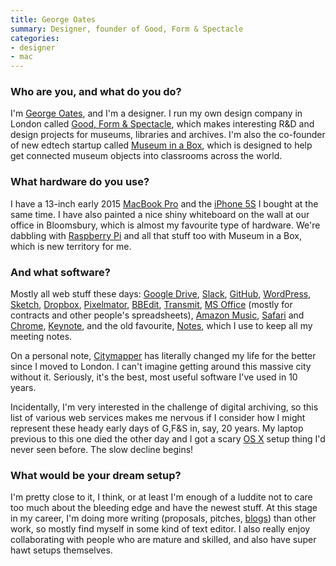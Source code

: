 ```yaml
---
title: George Oates
summary: Designer, founder of Good, Form & Spectacle
categories:
- designer
- mac
---
```


### Who are you, and what do you do?

I'm [George Oates](http://abitofgeorge.com/ "George's website."), and I'm a designer. I run my own design company in London called [Good, Form & Spectacle](http://goodformandspectacle.com/ "George's design firm in London."), which makes interesting R&D and design projects for museums, libraries and archives. I'm also the co-founder of new edtech startup called [Museum in a Box](https://museuminabox.org/ "A company rethinking the museum loan box."), which is designed to help get connected museum objects into classrooms across the world.

### What hardware do you use?

I have a 13-inch early 2015 [MacBook Pro][macbook-pro] and the [iPhone 5S][iphone-5s] I bought at the same time. I have also painted a nice shiny whiteboard on the wall at our office in Bloomsbury, which is almost my favourite type of hardware. We're dabbling with [Raspberry Pi][raspberry-pi] and all that stuff too with Museum in a Box, which is new territory for me.

### And what software?

Mostly all web stuff these days: [Google Drive][google-drive], [Slack][], [GitHub][], [WordPress][], [Sketch][], [Dropbox][], [Pixelmator][], [BBEdit][], [Transmit][], [MS Office][office] (mostly for contracts and other people's spreadsheets), [Amazon Music][amazon-cloud-player], [Safari][] and [Chrome][], [Keynote][], and the old favourite, [Notes][], which I use to keep all my meeting notes.

On a personal note, [Citymapper][citymapper-ios] has literally changed my life for the better since I moved to London. I can't imagine getting around this massive city without it. Seriously, it's the best, most useful software I've used in 10 years.

Incidentally, I'm very interested in the challenge of digital archiving, so this list of various web services makes me nervous if I consider how I might represent these heady early days of G,F&S in, say, 20 years. My laptop previous to this one died the other day and I got a scary [OS X][macos] setup thing I'd never seen before. The slow decline begins!

### What would be your dream setup?

I'm pretty close to it, I think, or at least I'm enough of a luddite not to care too much about the bleeding edge and have the newest stuff. At this stage in my career, I'm doing more writing (proposals, pitches, [blogs](https://goodformandspectacle.wordpress.com/ "The Good, Form & Spectacle weblog.")) than other work, so mostly find myself in some kind of text editor. I also really enjoy collaborating with people who are mature and skilled, and also have super hawt setups themselves.

[iphone-5s]: https://en.wikipedia.org/wiki/IPhone_5S "A smartphone."
[macbook-pro]: https://www.apple.com/macbook-pro/ "A laptop."
[raspberry-pi]: https://en.wikipedia.org/wiki/Raspberry_Pi "A single-board hackable computer."
[amazon-cloud-player]: https://www.amazon.com/b?ie=UTF8&node=2658409011 "A web-based music service."
[bbedit]: http://www.barebones.com/products/bbedit/ "A text editor for the Mac."
[chrome]: https://www.google.com/intl/en/chrome/browser/ "A WebKit-based browser, where each tab runs in its own thread."
[citymapper-ios]: https://itunes.apple.com/gb/app/citymapper-london-public-transport/id469463298 "A city transport app."
[dropbox]: https://www.dropbox.com/ "Online syncing and storage."
[github]: https://github.com/ "A Git code repository service."
[google-drive]: https://drive.google.com/ "A cloud storage service."
[keynote]: https://www.apple.com/keynote/ "Presentation software for the Mac."
[macos]: https://en.wikipedia.org/wiki/MacOS "An operating system for Mac hardware."
[notes]: https://en.wikipedia.org/wiki/Notes_(Apple) "A note-taking application included with Mac OS X."
[office]: https://products.office.com/en-us/home "An office productivity suite."
[pixelmator]: https://www.pixelmator.com/mac/ "An image editor for the Mac."
[safari]: https://www.apple.com/safari/ "A fast web browser."
[sketch]: https://www.sketchapp.com/ "A vector drawing application for Mac OS X."
[slack]: https://slack.com/ "A collaboration service."
[transmit]: https://panic.com/transmit/ "An FTP/SFTP client for the Mac."
[wordpress]: https://wordpress.com/ "Weblog publishing software."
